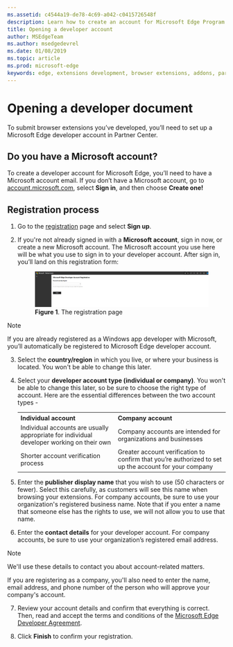 ```yaml
---
ms.assetid: c4544a19-de78-4c69-a042-c0415726548f
description: Learn how to create an account for Microsoft Edge Program to Partner center.
title: Opening a developer account
author: MSEdgeTeam
ms.author: msedgedevrel
ms.date: 01/08/2019
ms.topic: article
ms.prod: microsoft-edge
keywords: edge, extensions development, browser extensions, addons, partner center, developer
---
```


# Opening a developer document

To submit browser extensions you’ve developed, you’ll need to set up a Microsoft Edge developer account in Partner Center.

## Do you have a Microsoft account?

To create a developer account for Microsoft Edge, you’ll need to have a Microsoft account email. If you don’t have a Microsoft account, go to [account.microsoft.com], select **Sign in**, and then choose **Create one!**

## Registration process

1. Go to the [registration][Partner Center URL] page and select **Sign up**.
2. If you're not already signed in with a **Microsoft account**, sign in now, or create a new Microsoft account. The Microsoft account you use here will be what you use to sign in to your developer account.
After sign in, you’ll land on this registration form:  

   <figure>
       <img src="../media/img1.png"
            alt="The registration page"/>
       <figcaption>
         <b>Figure 1</b>. The registration page
       </figcaption>
    </figure>

> [!Note]
> If you are already registered as a Windows app developer with Microsoft, you’ll automatically be registered to Microsoft Edge developer account.  
  
3. Select the **country/region** in which you live, or where your business is located. You won't be able to change this later.
1. Select your **developer account type (individual or company)**. You won't be able to change this later, so be sure to choose the right type of account.
Here are the essential differences between the two account types -  

   <table style="width:100%">
      <tr>
        <th><b>Individual account</b></th>
        <th><b>Company account</b></th>
      </tr>
      <tr>
        <td>Individual accounts are usually appropriate for individual developer working on their own</td>
        <td>Company accounts are intended for organizations and businesses</td>
      </tr>
      <tr>
        <td>Shorter account verification process</td>
        <td>Greater account verification to confirm that you’re authorized to set up the account for your company</td>
      </tr>
    </table>

5. Enter the **publisher display name** that you wish to use (50 characters or fewer). Select this carefully, as customers will see this name when browsing your extensions. For company accounts, be sure to use your organization's registered business name. Note that if you enter a name that someone else has the rights to use, we will not allow you to use that name.

1. Enter the **contact details** for your developer account. For company accounts, be sure to use your organization’s registered email address.

> [!Note]
> We'll use these details to contact you about account-related matters.  

If you are registering as a company, you'll also need to enter the name, email address, and phone number of the person who will approve your company's account.

7. Review your account details and confirm that everything is correct. Then, read and accept the terms and conditions of the [Microsoft Edge Developer Agreement].

8. Click **Finish** to confirm your registration.

[account.microsoft.com]: https://account.microsoft.com/account/Account?refd=support.microsoft.com&ru=https%3A%2F%2Faccount.microsoft.com%2F%3Frefd%3Dsupport.microsoft.com&destrt=home-index

[Partner Center URL]: https://www.bing.com/

[Microsoft Edge Developer Agreement]: https://www.bing.com/
